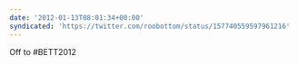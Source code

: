 ```yaml
---
date: '2012-01-13T08:01:34+00:00'
syndicated: 'https://twitter.com/roobottom/status/157740559597961216'
---
```

Off to #BETT2012
